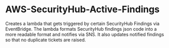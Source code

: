 # AWS-SecurityHub-Active-Findings
Creates a lambda that gets triggered by certain SecurityHub Findings via EventBridge. The lambda formats SecurityHub findings json code into a more readable format and notifies via SNS. It also updates notified findings so that no duplicate tickets are raised.
